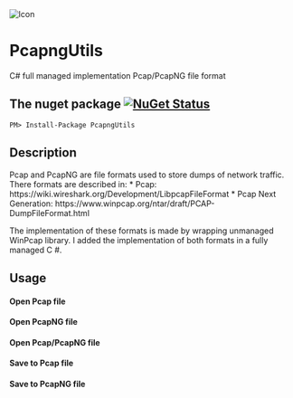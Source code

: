 <img src="https://dl.dropboxusercontent.com/u/75969946/PcapNG_short.png" alt="Icon"  style="max-width:100%;">
<h1>PcapngUtils</h1>
C# full managed implementation Pcap/PcapNG file format
<h2><a id="user-content-the-nuget-package--" class="anchor" href="#the-nuget-package--" aria-hidden="true"><span class="octicon octicon-link"></span></a>The nuget package  <a href="https://www.nuget.org/packages/PcapngUtils/"><img src="https://dl.dropboxusercontent.com/u/75969946/v1.0.6.svg" alt="NuGet Status"  style="max-width:100%;"></a></h2>

<pre><code>PM&gt; Install-Package PcapngUtils 
</code></pre>

<h2>Description</h2>
Pcap and PcapNG are file formats used to store dumps of network traffic. There formats are described in:
* Pcap: https://wiki.wireshark.org/Development/LibpcapFileFormat
* Pcap Next Generation: https://www.winpcap.org/ntar/draft/PCAP-DumpFileFormat.html


The implementation of these formats is made by wrapping unmanaged WinPcap library.
I added the implementation of both formats in a fully managed C #.

<h2>Usage</h2>
<h4>Open Pcap file</h4>
<h4>Open PcapNG file</h4>
<h4>Open Pcap/PcapNG file</h4>
<h4>Save to Pcap file</h4>
<h4>Save to PcapNG file</h4>
